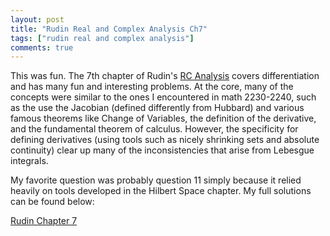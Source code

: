 ```yaml
---
layout: post
title: "Rudin Real and Complex Analysis Ch7"
tags: ["rudin real and complex analysis"]
comments: true
---
```


This was fun. The 7th chapter of Rudin's [RC Analysis](https://www.mheducation.com/highered/product/real-complex-analysis-rudin/M0070542341.html) covers differentiation and has many fun and interesting problems. At the core, many of the concepts were similar to the ones I encountered in math 2230-2240, such as the use the Jacobian (defined differently from Hubbard) and various famous theorems like Change of Variables, the definition of the derivative, and the fundamental theorem of calculus. However, the specificity for defining derivatives (using tools such as nicely shrinking sets and absolute continuity) clear up many of the inconsistencies that arise from Lebesgue integrals.

My favorite question was probably question 11 simply because it relied heavily on tools developed in the Hilbert Space chapter. My full solutions can be found below:

[Rudin Chapter 7]({{site.baseurl}}/pdfs/rudin_rc_analysis/Rudin_Ch7.pdf)

